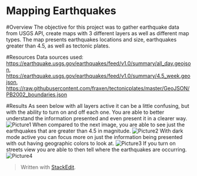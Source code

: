 # Mapping Earthquakes
#Overview
The objective for this project was to gather earthquake data from USGS API, create maps with 3 different layers as well as  different map types. The map presents earthquakes locations and size, earthquakes greater than 4.5, as well as tectonic plates. 

#Resources
Data sources used:
https://earthquake.usgs.gov/earthquakes/feed/v1.0/summary/all_day.geojson,
https://earthquake.usgs.gov/earthquakes/feed/v1.0/summary/4.5_week.geojson,
https://raw.githubusercontent.com/fraxen/tectonicplates/master/GeoJSON/PB2002_boundaries.json

#Results
As seen below with all layers active it can be a little confusing, but with the ability to turn on and off each one. You are able to better understand the information presented and even present it in a clearer way. 
![Picture1](https://user-images.githubusercontent.com/83738699/133955895-334cbb82-1f55-4271-a803-d466a68e1da1.png)
When compared to the next image, you are able to see just the earthquakes that are greater than 4.5 in magnitude. 
![Picture2](https://user-images.githubusercontent.com/83738699/133955985-2fa85e61-35ee-4281-8612-e04594d77b77.png)
With dark mode active you can focus more on just the information being presented with out having geographic colors to look at. 
![Picture3](https://user-images.githubusercontent.com/83738699/133956077-80250019-2ea3-4738-8027-636a616db042.png)
If you turn on streets view you are able to then tell where the earthquakes are occurring.
![Picture4](https://user-images.githubusercontent.com/83738699/133956127-3155a97e-667e-49b4-8d7d-e413ac2b72ac.png)
> Written with [StackEdit](https://stackedit.io/).
